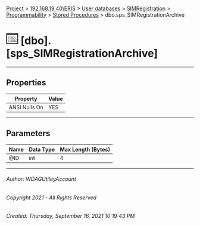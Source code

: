 #### 

[Project](../../../../../index.md) > [192.168.19.40\\ERIS](../../../../index.md) > [User databases](../../../index.md) > [SIMRegistration](../../index.md) > [Programmability](../index.md) > [Stored Procedures](Stored_Procedures.md) > dbo.sps_SIMRegistrationArchive

# ![Stored Procedures](../../../../../Images/StoredProcedure32.png) [dbo].[sps_SIMRegistrationArchive]

---

## <a name="#properties"></a>Properties

| Property | Value |
|---|---|
| ANSI Nulls On | YES |


---

## <a name="#parameters"></a>Parameters

| Name | Data Type | Max Length (Bytes) |
|---|---|---|
| @ID | int | 4 |


---

###### Author:  WDAGUtilityAccount

###### Copyright 2021 - All Rights Reserved

###### Created: Thursday, September 16, 2021 10:19:43 PM

